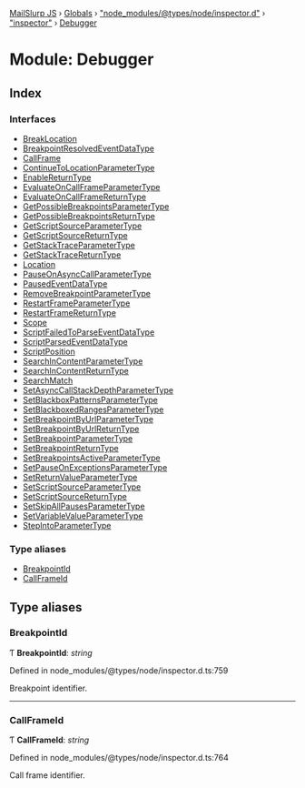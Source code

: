 [MailSlurp JS](../README.md) › [Globals](../globals.md) › ["node_modules/@types/node/inspector.d"](_node_modules__types_node_inspector_d_.md) › ["inspector"](_node_modules__types_node_inspector_d_._inspector_.md) › [Debugger](_node_modules__types_node_inspector_d_._inspector_.debugger.md)

# Module: Debugger

## Index

### Interfaces

* [BreakLocation](../interfaces/_node_modules__types_node_inspector_d_._inspector_.debugger.breaklocation.md)
* [BreakpointResolvedEventDataType](../interfaces/_node_modules__types_node_inspector_d_._inspector_.debugger.breakpointresolvedeventdatatype.md)
* [CallFrame](../interfaces/_node_modules__types_node_inspector_d_._inspector_.debugger.callframe.md)
* [ContinueToLocationParameterType](../interfaces/_node_modules__types_node_inspector_d_._inspector_.debugger.continuetolocationparametertype.md)
* [EnableReturnType](../interfaces/_node_modules__types_node_inspector_d_._inspector_.debugger.enablereturntype.md)
* [EvaluateOnCallFrameParameterType](../interfaces/_node_modules__types_node_inspector_d_._inspector_.debugger.evaluateoncallframeparametertype.md)
* [EvaluateOnCallFrameReturnType](../interfaces/_node_modules__types_node_inspector_d_._inspector_.debugger.evaluateoncallframereturntype.md)
* [GetPossibleBreakpointsParameterType](../interfaces/_node_modules__types_node_inspector_d_._inspector_.debugger.getpossiblebreakpointsparametertype.md)
* [GetPossibleBreakpointsReturnType](../interfaces/_node_modules__types_node_inspector_d_._inspector_.debugger.getpossiblebreakpointsreturntype.md)
* [GetScriptSourceParameterType](../interfaces/_node_modules__types_node_inspector_d_._inspector_.debugger.getscriptsourceparametertype.md)
* [GetScriptSourceReturnType](../interfaces/_node_modules__types_node_inspector_d_._inspector_.debugger.getscriptsourcereturntype.md)
* [GetStackTraceParameterType](../interfaces/_node_modules__types_node_inspector_d_._inspector_.debugger.getstacktraceparametertype.md)
* [GetStackTraceReturnType](../interfaces/_node_modules__types_node_inspector_d_._inspector_.debugger.getstacktracereturntype.md)
* [Location](../interfaces/_node_modules__types_node_inspector_d_._inspector_.debugger.location.md)
* [PauseOnAsyncCallParameterType](../interfaces/_node_modules__types_node_inspector_d_._inspector_.debugger.pauseonasynccallparametertype.md)
* [PausedEventDataType](../interfaces/_node_modules__types_node_inspector_d_._inspector_.debugger.pausedeventdatatype.md)
* [RemoveBreakpointParameterType](../interfaces/_node_modules__types_node_inspector_d_._inspector_.debugger.removebreakpointparametertype.md)
* [RestartFrameParameterType](../interfaces/_node_modules__types_node_inspector_d_._inspector_.debugger.restartframeparametertype.md)
* [RestartFrameReturnType](../interfaces/_node_modules__types_node_inspector_d_._inspector_.debugger.restartframereturntype.md)
* [Scope](../interfaces/_node_modules__types_node_inspector_d_._inspector_.debugger.scope.md)
* [ScriptFailedToParseEventDataType](../interfaces/_node_modules__types_node_inspector_d_._inspector_.debugger.scriptfailedtoparseeventdatatype.md)
* [ScriptParsedEventDataType](../interfaces/_node_modules__types_node_inspector_d_._inspector_.debugger.scriptparsedeventdatatype.md)
* [ScriptPosition](../interfaces/_node_modules__types_node_inspector_d_._inspector_.debugger.scriptposition.md)
* [SearchInContentParameterType](../interfaces/_node_modules__types_node_inspector_d_._inspector_.debugger.searchincontentparametertype.md)
* [SearchInContentReturnType](../interfaces/_node_modules__types_node_inspector_d_._inspector_.debugger.searchincontentreturntype.md)
* [SearchMatch](../interfaces/_node_modules__types_node_inspector_d_._inspector_.debugger.searchmatch.md)
* [SetAsyncCallStackDepthParameterType](../interfaces/_node_modules__types_node_inspector_d_._inspector_.debugger.setasynccallstackdepthparametertype.md)
* [SetBlackboxPatternsParameterType](../interfaces/_node_modules__types_node_inspector_d_._inspector_.debugger.setblackboxpatternsparametertype.md)
* [SetBlackboxedRangesParameterType](../interfaces/_node_modules__types_node_inspector_d_._inspector_.debugger.setblackboxedrangesparametertype.md)
* [SetBreakpointByUrlParameterType](../interfaces/_node_modules__types_node_inspector_d_._inspector_.debugger.setbreakpointbyurlparametertype.md)
* [SetBreakpointByUrlReturnType](../interfaces/_node_modules__types_node_inspector_d_._inspector_.debugger.setbreakpointbyurlreturntype.md)
* [SetBreakpointParameterType](../interfaces/_node_modules__types_node_inspector_d_._inspector_.debugger.setbreakpointparametertype.md)
* [SetBreakpointReturnType](../interfaces/_node_modules__types_node_inspector_d_._inspector_.debugger.setbreakpointreturntype.md)
* [SetBreakpointsActiveParameterType](../interfaces/_node_modules__types_node_inspector_d_._inspector_.debugger.setbreakpointsactiveparametertype.md)
* [SetPauseOnExceptionsParameterType](../interfaces/_node_modules__types_node_inspector_d_._inspector_.debugger.setpauseonexceptionsparametertype.md)
* [SetReturnValueParameterType](../interfaces/_node_modules__types_node_inspector_d_._inspector_.debugger.setreturnvalueparametertype.md)
* [SetScriptSourceParameterType](../interfaces/_node_modules__types_node_inspector_d_._inspector_.debugger.setscriptsourceparametertype.md)
* [SetScriptSourceReturnType](../interfaces/_node_modules__types_node_inspector_d_._inspector_.debugger.setscriptsourcereturntype.md)
* [SetSkipAllPausesParameterType](../interfaces/_node_modules__types_node_inspector_d_._inspector_.debugger.setskipallpausesparametertype.md)
* [SetVariableValueParameterType](../interfaces/_node_modules__types_node_inspector_d_._inspector_.debugger.setvariablevalueparametertype.md)
* [StepIntoParameterType](../interfaces/_node_modules__types_node_inspector_d_._inspector_.debugger.stepintoparametertype.md)

### Type aliases

* [BreakpointId](_node_modules__types_node_inspector_d_._inspector_.debugger.md#breakpointid)
* [CallFrameId](_node_modules__types_node_inspector_d_._inspector_.debugger.md#callframeid)

## Type aliases

###  BreakpointId

Ƭ **BreakpointId**: *string*

Defined in node_modules/@types/node/inspector.d.ts:759

Breakpoint identifier.

___

###  CallFrameId

Ƭ **CallFrameId**: *string*

Defined in node_modules/@types/node/inspector.d.ts:764

Call frame identifier.
